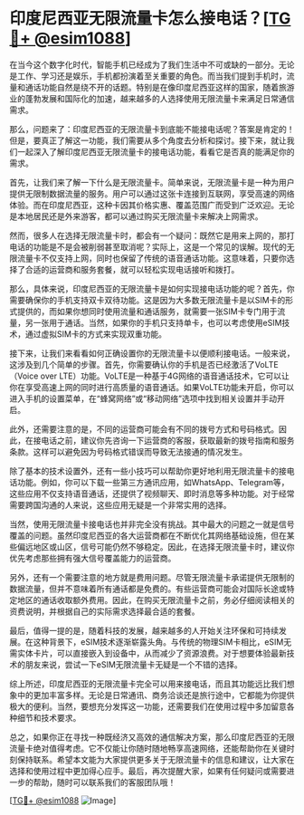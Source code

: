 # 印度尼西亚无限流量卡怎么接电话？[[TG💪+ @esim1088](https://t.me/s/esim1088)]

在当今这个数字化时代，智能手机已经成为了我们生活中不可或缺的一部分。无论是工作、学习还是娱乐，手机都扮演着至关重要的角色。而当我们提到手机时，流量和通话功能自然是绕不开的话题。特别是在像印度尼西亚这样的国家，随着旅游业的蓬勃发展和国际化的加速，越来越多的人选择使用无限流量卡来满足日常通信需求。

那么，问题来了：印度尼西亚的无限流量卡到底能不能接电话呢？答案是肯定的！但是，要真正了解这一功能，我们需要从多个角度去分析和探讨。接下来，就让我们一起深入了解印度尼西亚无限流量卡的接电话功能，看看它是否真的能满足你的需求。

首先，让我们来了解一下什么是无限流量卡。简单来说，无限流量卡是一种为用户提供无限制数据流量的服务。用户可以通过这张卡连接到互联网，享受高速的网络体验。而在印度尼西亚，这种卡因其价格实惠、覆盖范围广而受到广泛欢迎。无论是本地居民还是外来游客，都可以通过购买无限流量卡来解决上网需求。

然而，很多人在选择无限流量卡时，都会有一个疑问：既然它是用来上网的，那打电话的功能是不是会被削弱甚至取消呢？实际上，这是一个常见的误解。现代的无限流量卡不仅支持上网，同时也保留了传统的语音通话功能。这意味着，只要你选择了合适的运营商和服务套餐，就可以轻松实现电话接听和拨打。

那么，具体来说，印度尼西亚的无限流量卡是如何实现接电话功能的呢？首先，你需要确保你的手机支持双卡双待功能。这是因为大多数无限流量卡是以SIM卡的形式提供的，而如果你想同时使用流量和通话服务，就需要一张SIM卡专门用于流量，另一张用于通话。当然，如果你的手机只支持单卡，也可以考虑使用eSIM技术，通过虚拟SIM卡的方式来实现双重功能。

接下来，让我们来看看如何正确设置你的无限流量卡以便顺利接电话。一般来说，这涉及到几个简单的步骤。首先，你需要确认你的手机是否已经激活了VoLTE（Voice over LTE）功能。VoLTE是一种基于4G网络的语音通话技术，它可以让你在享受高速上网的同时进行高质量的语音通话。如果VoLTE功能未开启，你可以进入手机的设置菜单，在“蜂窝网络”或“移动网络”选项中找到相关设置并手动开启。

此外，还需要注意的是，不同的运营商可能会有不同的拨号方式和号码格式。因此，在接电话之前，建议你先咨询一下运营商的客服，获取最新的拨号指南和服务条款。这样可以避免因为号码格式错误而导致无法接通的情况发生。

除了基本的技术设置外，还有一些小技巧可以帮助你更好地利用无限流量卡的接电话功能。例如，你可以下载一些第三方通讯应用，如WhatsApp、Telegram等，这些应用不仅支持语音通话，还提供了视频聊天、即时消息等多种功能。对于经常需要跨国沟通的人来说，这些应用无疑是一个非常实用的选择。

当然，使用无限流量卡接电话也并非完全没有挑战。其中最大的问题之一就是信号覆盖的问题。虽然印度尼西亚的各大运营商都在不断优化其网络基础设施，但在某些偏远地区或山区，信号可能仍然不够稳定。因此，在选择无限流量卡时，建议你优先考虑那些拥有强大信号覆盖能力的运营商。

另外，还有一个需要注意的地方就是费用问题。尽管无限流量卡承诺提供无限制的数据流量，但并不意味着所有通话都是免费的。有些运营商可能会对国际长途或特定地区的通话收取额外费用。因此，在购买无限流量卡之前，务必仔细阅读相关的资费说明，并根据自己的实际需求选择最合适的套餐。

最后，值得一提的是，随着科技的发展，越来越多的人开始关注环保和可持续发展。在这种背景下，eSIM技术逐渐崭露头角。与传统的物理SIM卡相比，eSIM无需实体卡片，可以直接嵌入到设备中，从而减少了资源浪费。对于想要体验最新技术的朋友来说，尝试一下eSIM无限流量卡无疑是一个不错的选择。

综上所述，印度尼西亚的无限流量卡完全可以用来接电话，而且其功能远比我们想象中的更加丰富多样。无论是日常通讯、商务洽谈还是旅行途中，它都能为你提供极大的便利。当然，要想充分发挥这一功能，还需要我们在使用过程中多加留意各种细节和技术要求。

总之，如果你正在寻找一种既经济又高效的通信解决方案，那么印度尼西亚的无限流量卡绝对值得考虑。它不仅能让你随时随地畅享高速网络，还能帮助你在关键时刻保持联系。希望本文能为大家提供更多关于无限流量卡的信息和建议，让大家在选择和使用过程中更加得心应手。最后，再次提醒大家，如果有任何疑问或需要进一步的帮助，随时可以联系我们的客服团队哦！

[[TG💪+ @esim1088](https://t.me/s/esim1088) ![Image](https://i.postimg.cc/4NQfJmqS/Snipaste-2025-05-13-00-14-12.png)]